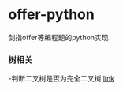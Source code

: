 # offer-python
剑指offer等编程题的python实现

### 树相关
-判断二叉树是否为完全二叉树 [link](https://github.com/dreamdaydream/offer-python/blob/master/%E5%AE%8C%E5%85%A8%E4%BA%8C%E5%8F%89%E6%A0%91.py)
